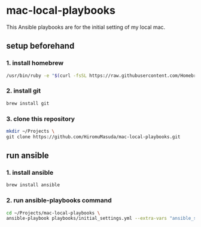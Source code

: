 # mac-local-playbooks

This Ansible playbooks are for the initial setting of my local mac.

## setup beforehand
### 1. install homebrew

```sh
/usr/bin/ruby -e "$(curl -fsSL https://raw.githubusercontent.com/Homebrew/install/master/install)"
```

### 2. install git

```sh
brew install git
```

### 3. clone this repository

```sh
mkdir ~/Projects \
git clone https://github.com/HiromuMasuda/mac-local-playbooks.git
```

## run ansible

### 1. install ansible

```sh
brew install ansible
```

### 2. run ansible-playbooks command

```sh
cd ~/Projects/mac-local-playbooks \
ansible-playbook playbooks/initial_settings.yml --extra-vars "ansible_sudo_pass=t"
```
